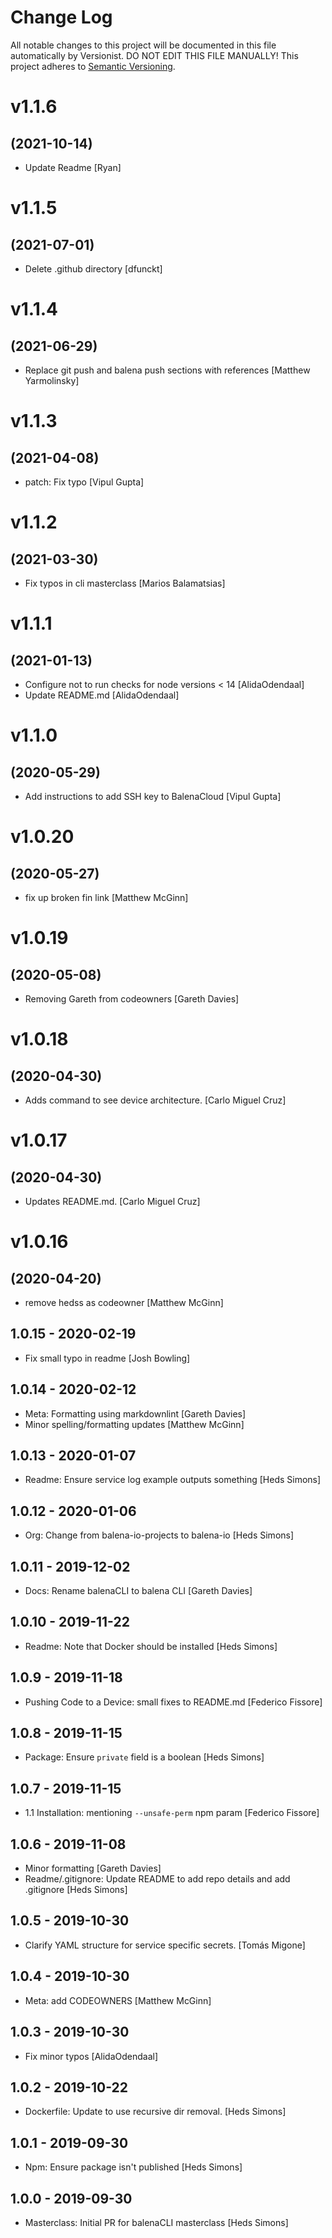 # Change Log

All notable changes to this project will be documented in this file
automatically by Versionist. DO NOT EDIT THIS FILE MANUALLY!
This project adheres to [Semantic Versioning](http://semver.org/).

# v1.1.6
## (2021-10-14)

* Update Readme [Ryan]

# v1.1.5
## (2021-07-01)

* Delete .github directory [dfunckt]

# v1.1.4
## (2021-06-29)

* Replace git push and balena push sections with references [Matthew Yarmolinsky]

# v1.1.3
## (2021-04-08)

* patch: Fix typo [Vipul Gupta]

# v1.1.2
## (2021-03-30)

* Fix typos in cli masterclass [Marios Balamatsias]

# v1.1.1
## (2021-01-13)

* Configure not to run checks for node versions < 14 [AlidaOdendaal]
* Update README.md [AlidaOdendaal]

# v1.1.0
## (2020-05-29)

* Add instructions to add SSH key to BalenaCloud [Vipul Gupta]

# v1.0.20
## (2020-05-27)

* fix up broken fin link [Matthew McGinn]

# v1.0.19
## (2020-05-08)

* Removing Gareth from codeowners [Gareth Davies]

# v1.0.18
## (2020-04-30)

* Adds command to see device architecture. [Carlo Miguel Cruz]

# v1.0.17
## (2020-04-30)

* Updates README.md. [Carlo Miguel Cruz]

# v1.0.16
## (2020-04-20)

* remove hedss as codeowner [Matthew McGinn]

## 1.0.15 - 2020-02-19

* Fix small typo in readme [Josh Bowling]

## 1.0.14 - 2020-02-12

* Meta: Formatting using markdownlint [Gareth Davies]
* Minor spelling/formatting updates [Matthew McGinn]

## 1.0.13 - 2020-01-07

* Readme: Ensure service log example outputs something [Heds Simons]

## 1.0.12 - 2020-01-06

* Org: Change from balena-io-projects to balena-io [Heds Simons]

## 1.0.11 - 2019-12-02

* Docs: Rename balenaCLI to balena CLI [Gareth Davies]

## 1.0.10 - 2019-11-22

* Readme: Note that Docker should be installed [Heds Simons]

## 1.0.9 - 2019-11-18

* Pushing Code to a Device: small fixes to README.md [Federico Fissore]

## 1.0.8 - 2019-11-15

* Package: Ensure `private` field is a boolean [Heds Simons]

## 1.0.7 - 2019-11-15

* 1.1 Installation: mentioning `--unsafe-perm` npm param [Federico Fissore]

## 1.0.6 - 2019-11-08

* Minor formatting [Gareth Davies]
* Readme/.gitignore: Update README to add repo details and add .gitignore [Heds Simons]

## 1.0.5 - 2019-10-30

* Clarify YAML structure for service specific secrets. [Tomás Migone]

## 1.0.4 - 2019-10-30

* Meta: add CODEOWNERS [Matthew McGinn]

## 1.0.3 - 2019-10-30

* Fix minor typos [AlidaOdendaal]

## 1.0.2 - 2019-10-22

* Dockerfile: Update to use recursive dir removal. [Heds Simons]

## 1.0.1 - 2019-09-30

* Npm: Ensure package isn't published [Heds Simons]

## 1.0.0 - 2019-09-30

* Masterclass: Initial PR for balenaCLI masterclass [Heds Simons]
